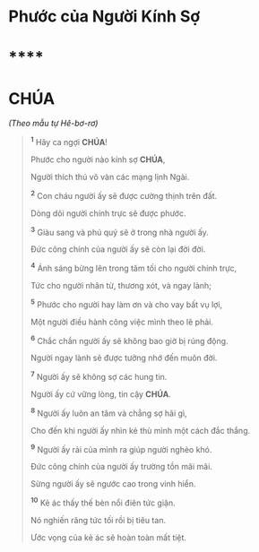 # Phước của Người Kính Sợ

# ****

# CHÚA
*(Theo mẫu tự Hê-bơ-rơ)*

> <sup><b>1</b></sup> Hãy ca ngợi **CHÚA**!
>
> Phước cho người nào kính sợ **CHÚA**,
>
> Người thích thú vô vàn các mạng lịnh Ngài.
>
> <sup><b>2</b></sup> Con cháu người ấy sẽ được cường thịnh trên đất.
>
> Dòng dõi người chính trực sẽ được phước.
>
> <sup><b>3</b></sup> Giàu sang và phú quý sẽ ở trong nhà người ấy.
>
> Đức công chính của người ấy sẽ còn lại đời đời.
>
> <sup><b>4</b></sup> Ánh sáng bừng lên trong tăm tối cho người chính trực,
>
> Tức cho người nhân từ, thương xót, và ngay lành;
>
> <sup><b>5</b></sup> Phước cho người hay làm ơn và cho vay bất vụ lợi,
>
> Một người điều hành công việc mình theo lẽ phải.
>
> <sup><b>6</b></sup> Chắc chắn người ấy sẽ không bao giờ bị rúng động.
>
> Người ngay lành sẽ được tưởng nhớ đến muôn đời.
>
> <sup><b>7</b></sup> Người ấy sẽ không sợ các hung tin.
>
> Người ấy cứ vững lòng, tin cậy **CHÚA**.
>
> <sup><b>8</b></sup> Người ấy luôn an tâm và chẳng sợ hãi gì,
>
> Cho đến khi người ấy nhìn kẻ thù mình một cách đắc thắng.
>
> <sup><b>9</b></sup> Người ấy rải của mình ra giúp người nghèo khó.
>
> Đức công chính của người ấy trường tồn mãi mãi.
>
> Sừng người ấy sẽ ngước cao trong vinh hiển.
>
> <sup><b>10</b></sup> Kẻ ác thấy thế bèn nổi điên tức giận.
>
> Nó nghiến răng tức tối rồi bị tiêu tan.
>
> Ước vọng của kẻ ác sẽ hoàn toàn mất tiệt.